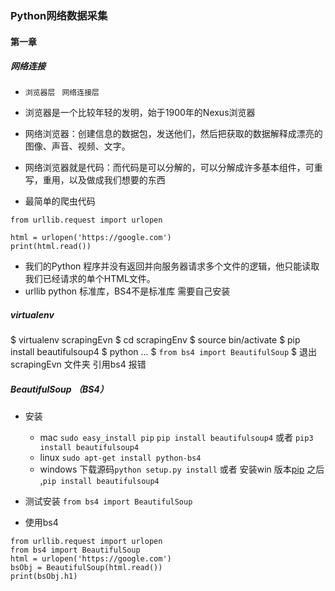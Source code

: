 ### Python网络数据采集

#### 第一章

##### 网络连接
* ``浏览器层``  `` 网络连接层``
* 浏览器是一个比较年轻的发明，始于1900年的Nexus浏览器
* 网络浏览器：创建信息的数据包，发送他们，然后把获取的数据解释成漂亮的图像、声音、视频、文字。
* 网络浏览器就是代码：而代码是可以分解的，可以分解成许多基本组件，可重写，重用，以及做成我们想要的东西

* 最简单的爬虫代码

```
from urllib.request import urlopen

html = urlopen('https://google.com')
print(html.read())

```
* 我们的Python 程序并没有返回并向服务器请求多个文件的逻辑，他只能读取我们已经请求的单个HTML文件。
* urllib python 标准库，BS4不是标准库 需要自己安装

##### virtualenv

$ virtualenv scrapingEvn
$ cd scrapingEnv
$ source bin/activate
$ pip install beautifulsoup4
$ python ...
$ ``from bs4 import BeautifulSoup``
$ 退出scrapingEvn 文件夹 引用bs4 报错

##### BeautifulSoup （BS4）

* 安装 
  * mac ``sudo easy_install pip``  ``pip install beautifulsoup4`` 或者 ``pip3 install beautifulsoup4``
  * linux ``sudo apt-get install python-bs4``
  * windows 下载源码``python setup.py install`` 或者 安装win 版本[pip](https://pypi.python.org/pypi/setuptools) 之后 ,``pip install beautifulsoup4``
  
 * 测试安装 ``from bs4 import BeautifulSoup``
 
 * 使用bs4
 ```
 from urllib.request import urlopen
 from bs4 import BeautifulSoup
 html = urlopen('https://google.com')
 bsObj = BeautifulSoup(html.read())
 print(bsObj.h1)
 
 ```
 
